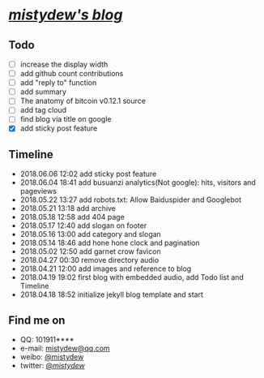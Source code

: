 # [_mistydew's blog_](https://mistydew.github.io)

## Todo
- [ ] increase the display width
- [ ] add github count contributions
- [ ] add "reply to" function
- [ ] add summary
- [ ] The anatomy of bitcoin v0.12.1 source
- [ ] add tag cloud
- [ ] find blog via title on google
- [x] add sticky post feature

## Timeline
* 2018.06.06 12:02 add sticky post feature
* 2018.06.04 18:41 add busuanzi analytics(Not google): hits, visitors and pageviews
* 2018.05.22 13:27 add robots.txt: Allow Baiduspider and Googlebot
* 2018.05.21 13:18 add archive
* 2018.05.18 12:58 add 404 page
* 2018.05.17 12:40 add slogan on footer
* 2018.05.16 13:00 add category and slogan
* 2018.05.14 18:46 add hone hone clock and pagination
* 2018.05.02 12:50 add garnet crow favicon
* 2018.04.27 00:30 remove directory audio
* 2018.04.21 12:00 add images and reference to blog
* 2018.04.19 19:02 first blog with embedded audio, add Todo list and Timeline
* 2018.04.18 18:52 initialize jekyll blog template and start

## Find me on

* QQ: 101911****
* e-mail: mistydew@qq.com
* weibo: [@mistydew](https://weibo.com/mistydew)
* twitter: [@_mistydew_](https://twitter.com/_mistydew_)
